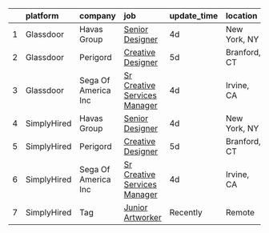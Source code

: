 

|    | platform    | company             | job                                                                                                                                                                                                                                                                                                | update_time   | location     |
|---:|:------------|:--------------------|:---------------------------------------------------------------------------------------------------------------------------------------------------------------------------------------------------------------------------------------------------------------------------------------------------|:--------------|:-------------|
|  1 | Glassdoor   | Havas Group         | [Senior Designer](https://www.glassdoor.com/partner/jobListing.htm?pos=103&ao=1136043&s=58&guid=00000181c2d3fab18bcfb17a74905385&src=GD_JOB_AD&t=SR&vt=w&cs=1_ba8c1d71&cb=1656831081623&jobListingId=1007969283597&jrtk=3-0-1g71d7v1gjij3801-1g71d7v20k61s800-3a031bb031d991e8-)                   | 4d            | New York, NY |
|  2 | Glassdoor   | Perigord            | [Creative Designer](https://www.glassdoor.com/partner/jobListing.htm?pos=101&ao=1136043&s=58&guid=00000181c2d3fab18bcfb17a74905385&src=GD_JOB_AD&t=SR&vt=w&ea=1&cs=1_d6d2d7d2&cb=1656831081622&jobListingId=1007965882275&jrtk=3-0-1g71d7v1gjij3801-1g71d7v20k61s800-947cddda0a277104-)            | 5d            | Branford, CT |
|  3 | Glassdoor   | Sega Of America Inc | [Sr Creative Services Manager](https://www.glassdoor.com/partner/jobListing.htm?pos=102&ao=1136043&s=58&guid=00000181c2d3fab18bcfb17a74905385&src=GD_JOB_AD&t=SR&vt=w&ea=1&cs=1_59ebedb1&cb=1656831081623&jobListingId=1007969790149&jrtk=3-0-1g71d7v1gjij3801-1g71d7v20k61s800-6c6bf7d77c053118-) | 4d            | Irvine, CA   |
|  4 | SimplyHired | Havas Group         | [Senior Designer](https://www.simplyhired.com/job/Ufnn0ntlF8zhs3BC_pTwoVRY-qkuORpMwQEYesU5fJshcmSuNnTahQ?q=creative+artworker)                                                                                                                                                                     | 4d            | New York, NY |
|  5 | SimplyHired | Perigord            | [Creative Designer](https://www.simplyhired.com/job/-yNGgsNyQW13V0aaZfZNUxQUQtqKbJHeFQWrTiSXRB4zMMm4iPlEEA?q=creative+artworker)                                                                                                                                                                   | 5d            | Branford, CT |
|  6 | SimplyHired | Sega Of America Inc | [Sr Creative Services Manager](https://www.simplyhired.com/job/9YF_1yT0W8DRWaXON1hbMgSAsjZYHgEtsJ5LYUCpzoub8VqZBS_C9w?q=creative+artworker)                                                                                                                                                        | 4d            | Irvine, CA   |
|  7 | SimplyHired | Tag                 | [Junior Artworker](https://www.simplyhired.com/job/hlo-U83LVO0wc3WpfZ6i19hswf8VgkIu-UIbYVpoDKJeJejVZ7npVA?q=creative+artworker)                                                                                                                                                                    | Recently      | Remote       |
